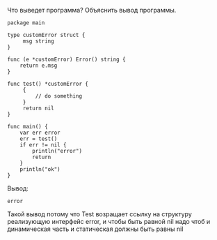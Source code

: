 Что выведет программа? Объяснить вывод программы.

```
package main
 
type customError struct {
     msg string
}
 
func (e *customError) Error() string {
    return e.msg
}
 
func test() *customError {
     {
         // do something
     }
     return nil
}
 
func main() {
    var err error
    err = test()
    if err != nil {
        println("error")
        return
    }
    println("ok")
}
```

Вывод:

```
error
```

Такой вывод потому что Test возращает ссылку на структуру реализующую интерфейс error, и чтобы 
быть равной nil надо чтоб и динамическая часть и статическая должны быть равны nil